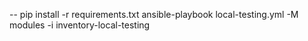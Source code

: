 --
pip install -r requirements.txt
ansible-playbook local-testing.yml -M modules -i inventory-local-testing

